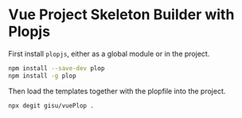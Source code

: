 # Vue Project Skeleton Builder with Plopjs

First install `plopjs`, either as a global module or in the project. 

```bash
npm install --save-dev plop
npm install -g plop
```

Then load the templates together with the plopfile into the project.
```bash
npx degit gisu/vuePlop .
```